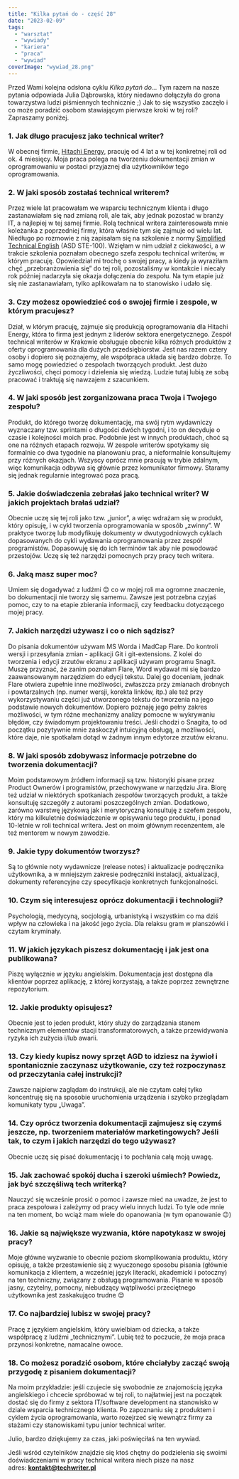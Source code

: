 ```yaml
---
title: "Kilka pytań do - część 28"
date: "2023-02-09"
tags:
  - "warsztat"
  - "wywiady"
  - "kariera"
  - "praca"
  - "wywiad"
coverImage: "wywiad_28.png"
---
```


Przed Wami kolejna odsłona cyklu *Kilka pytań do...* Tym razem na nasze pytania
odpowiada Julia Dąbrowska, który niedawno dołączyła do grona towarzystwa ludzi
piśmiennych technicznie ;) Jak to się wszystko zaczęło i co może poradzić osobom
stawiającym pierwsze kroki w tej roli? Zapraszamy poniżej.

### 1\. Jak długo pracujesz jako technical writer?

W obecnej firmie,
[Hitachi Energy](https://www.hitachienergy.com/about-us/country-and-regional-information/poland),
pracuję od 4 lat a w tej konkretnej roli od ok. 4 miesięcy. Moja praca polega na
tworzeniu dokumentacji zmian w oprogramowaniu w postaci przyjaznej dla
użytkowników tego oprogramowania.

### 2\. W jaki sposób zostałaś technical writerem?

Przez wiele lat pracowałam we wsparciu technicznym klienta i długo zastanawiałam
się nad zmianą roli, ale tak, aby jednak pozostać w branży IT, a najlepiej w tej
samej firmie. Rolą technical writera zainteresowała mnie koleżanka z poprzedniej
firmy, która właśnie tym się zajmuje od wielu lat. Niedługo po rozmowie z nią
zapisałam się na szkolenie z normy
[Simplified Technical English](https://asd-ste100.org/) (ASD STE-100). Wzięłam w
nim udział z ciekawości, a w trakcie szkolenia poznałam obecnego szefa zespołu
technical writerów, w którym pracuję. Opowiedział mi trochę o swojej pracy, a
kiedy ja wyraziłam chęć „przebranżowienia się” do tej roli, pozostaliśmy w
kontakcie i niecały rok później nadarzyła się okazja dołączenia do zespołu. Na
tym etapie już się nie zastanawiałam, tylko aplikowałam na to stanowisko i udało
się.

### 3\. Czy możesz opowiedzieć coś o swojej firmie i zespole, w którym pracujesz?

Dział, w którym pracuję, zajmuje się produkcją oprogramowania dla Hitachi
Energy, która to firma jest jednym z liderów sektora energetycznego. Zespół
technical writerów w Krakowie obsługuje obecnie kilka różnych produktów z oferty
oprogramowania dla dużych przedsiębiorstw. Jest nas razem cztery osoby i dopiero
się poznajemy, ale współpraca układa się bardzo dobrze. To samo mogę powiedzieć
o zespołach tworzących produkt. Jest dużo życzliwości, chęci pomocy i dzielenia
się wiedzą. Ludzie tutaj lubią ze sobą pracować i traktują się nawzajem z
szacunkiem.

### 4\. W jaki sposób jest zorganizowana praca Twoja i Twojego zespołu?

Produkt, do którego tworzę dokumentację, ma swój rytm wydawniczy wyznaczany tzw.
sprintami o długości dwóch tygodni, i to on decyduje o czasie i kolejności moich
prac. Podobnie jest w innych produktach, choć są one na różnych etapach rozwoju.
W zespole writerów spotykamy się formalnie co dwa tygodnie na planowaniu prac, a
nieformalnie konsultujemy przy różnych okazjach. Wszyscy oprócz mnie pracują w
trybie zdalnym, więc komunikacja odbywa się głównie przez komunikator firmowy.
Staramy się jednak regularnie integrować poza pracą.

### 5\. Jakie doświadczenia zebrałaś jako technical writer? W jakich projektach brałaś udział?

Obecnie uczę się tej roli jako tzw. „junior”, a więc wdrażam się w produkt,
który opisuję, i w cykl tworzenia oprogramowania w sposób „zwinny”. W praktyce
tworzę lub modyfikuję dokumenty w dwutygodniowych cyklach dopasowanych do cykli
wydawania oprogramowania przez zespół programistów. Dopasowuję się do ich
terminów tak aby nie powodować przestojów. Uczę się też narzędzi pomocnych przy
pracy tech writera.

### 6\. Jaką masz super moc?

Umiem się dogadywać z ludźmi 😊 co w mojej roli ma ogromne znaczenie, bo
dokumentacji nie tworzy się samemu. Zawsze jest potrzebna czyjaś pomoc, czy to
na etapie zbierania informacji, czy feedbacku dotyczącego mojej pracy.

### 7\. Jakich narzędzi używasz i co o nich sądzisz?

Do pisania dokumentów używam MS Worda i MadCap Flare. Do kontroli wersji i
przesyłania zmian - aplikacji Git i git-extensions. Z kolei do tworzenia i
edycji zrzutów ekranu z aplikacji używam programu Snagit. Muszę przyznać, że
zanim poznałam Flare, Word wydawał mi się bardzo zaawansowanym narzędziem do
edycji tekstu. Dalej go doceniam, jednak Flare otwiera zupełnie inne możliwości,
zwłaszcza przy zmianach drobnych i powtarzalnych (np. numer wersji, korekta
linków, itp.) ale też przy wykorzystywaniu części już utworzonego tekstu do
tworzenia na jego podstawie nowych dokumentów. Dopiero poznaję jego pełny zakres
możliwości, w tym różne mechanizmy analizy pomocne w wykrywaniu błędów, czy
świadomym projektowaniu treści. Jeśli chodzi o Snagita, to od początku
pozytywnie mnie zaskoczył intuicyjną obsługą, a możliwości, które daje, nie
spotkałam dotąd w żadnym innym edytorze zrzutów ekranu.

### 8\. W jaki sposób zdobywasz informacje potrzebne do tworzenia dokumentacji?

Moim podstawowym źródłem informacji są tzw. historyjki pisane przez Product
Ownerów i programistów, przechowywane w narzędziu Jira. Biorę też udział w
niektórych spotkaniach zespołów tworzących produkt, a także konsultuję szczegóły
z autorami poszczególnych zmian. Dodatkowo, zarówno warstwę językową jak i
merytoryczną konsultuję z szefem zespołu, który ma kilkuletnie doświadczenie w
opisywaniu tego produktu, i ponad 10-letnie w roli technical writera. Jest on
moim głównym recenzentem, ale też mentorem w nowym zawodzie.

### 9\. Jakie typy dokumentów tworzysz?

Są to głównie noty wydawnicze (release notes) i aktualizacje podręcznika
użytkownika, a w mniejszym zakresie podręczniki instalacji, aktualizacji,
dokumenty referencyjne czy specyfikacje konkretnych funkcjonalności.

### 10\. Czym się interesujesz oprócz dokumentacji i technologii?

Psychologią, medycyną, socjologią, urbanistyką i wszystkim co ma dziś wpływ na
człowieka i na jakość jego życia. Dla relaksu gram w planszówki i czytam
kryminały.

### 11\. W jakich językach piszesz dokumentację i jak jest ona publikowana?

Piszę wyłącznie w języku angielskim. Dokumentacja jest dostępna dla klientów
poprzez aplikację, z której korzystają, a także poprzez zewnętrzne repozytorium.

### 12\. Jakie produkty opisujesz?

Obecnie jest to jeden produkt, który służy do zarządzania stanem technicznym
elementów stacji transformatorowych, a także przewidywania ryzyka ich zużycia
i/lub awarii.

### 13\. Czy kiedy kupisz nowy sprzęt AGD to idziesz na żywioł i spontanicznie zaczynasz użytkowanie, czy też rozpoczynasz od przeczytania całej instrukcji?

Zawsze najpierw zaglądam do instrukcji, ale nie czytam całej tylko koncentruję
się na sposobie uruchomienia urządzenia i szybko przeglądam komunikaty typu
„Uwaga”.

### 14\. Czy oprócz tworzenia dokumentacji zajmujesz się czymś jeszcze, np. tworzeniem materiałów marketingowych? Jeśli tak, to czym i jakich narzędzi do tego używasz?

Obecnie uczę się pisać dokumentację i to pochłania całą moją uwagę.

### 15\. Jak zachować spokój ducha i szeroki uśmiech? Powiedz, jak być szczęśliwą tech writerką?

Nauczyć się wcześnie prosić o pomoc i zawsze mieć na uwadze, że jest to praca
zespołowa i zależymy od pracy wielu innych ludzi. To tyle ode mnie na ten
moment, bo wciąż mam wiele do opanowania (w tym opanowanie 😉)

### 16\. Jakie są największe wyzwania, które napotykasz w swojej pracy?

Moje główne wyzwanie to obecnie poziom skomplikowania produktu, który opisuję, a
także przestawienie się z wyuczonego sposobu pisania (głównie komunikacja z
klientem, a wcześniej język literacki, akademicki i potoczny) na ten techniczny,
związany z obsługą programowania. Pisanie w sposób jasny, czytelny, pomocny,
niebudzący wątpliwości przeciętnego użytkownika jest zaskakująco trudne 😊

### 17\. Co najbardziej lubisz w swojej pracy?

Pracę z językiem angielskim, który uwielbiam od dziecka, a także współpracę z
ludźmi „technicznymi”. Lubię też to poczucie, że moja praca przynosi konkretne,
namacalne owoce.

### 18\. Co możesz poradzić osobom, które chciałyby zacząć swoją przygodę z pisaniem dokumentacji?

Na moim przykładzie: jeśli czujecie się swobodnie ze znajomością języka
angielskiego i chcecie spróbować w tej roli, to najłatwiej jest na początek
dostać się do firmy z sektora IT/software development na stanowisko w dziale
wsparcia technicznego klienta. Po zapoznaniu się z produktem i cyklem życia
oprogramowania, warto rozejrzeć się wewnątrz firmy za stażami czy stanowiskami
typu junior technical writer.

Julio, bardzo dziękujemy za czas, jaki poświęciłaś na ten wywiad.

Jeśli wśród czytelników znajdzie się ktoś chętny do podzielenia się swoimi
doświadczeniami w pracy technical writera niech pisze na nasz
adres: [**kontakt@techwriter.pl**](mailto:kontakt@techwriter.pl)
